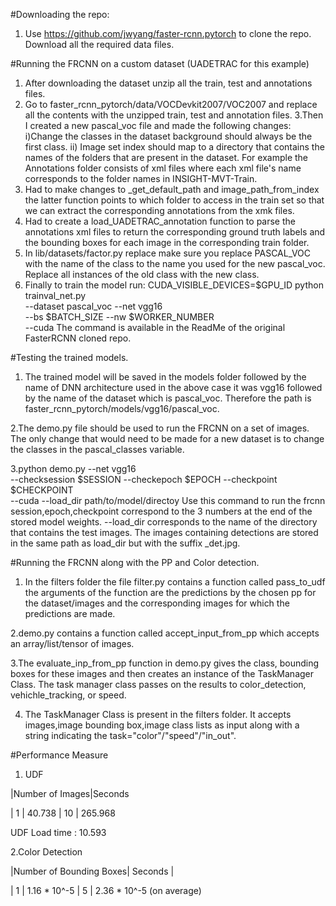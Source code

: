 #Downloading the repo:

1. Use https://github.com/jwyang/faster-rcnn.pytorch to clone the repo. Download all the required data files.

#Running the FRCNN on a custom dataset (UADETRAC for this example)

1. After downloading the dataset unzip all the train, test and annotations files.
2. Go to faster_rcnn_pytorch/data/VOCDevkit2007/VOC2007 and replace all the contents with the unzipped train, test and 
annotation files.
3.Then I created a new pascal_voc file and made the following changes: i)Change the classes in the dataset background
should always be the first class. ii) Image set index should map to a directory that contains the names of the folders
that are present in the dataset. For example the Annotations folder consists of xml files where each xml file's name
corresponds to the folder names in INSIGHT-MVT-Train.
4. Had to make changes to _get_default_path and image_path_from_index the latter function points to which folder to
access in the train set so that we can extract the corresponding annotations from the xmk files.
5. Had to create a load_UADETRAC_annotation function to parse the annotations xml files to return the corresponding
ground truth labels and the bounding boxes for each image in the corresponding train folder.
6. In lib/datasets/factor.py replace make sure you replace PASCAL_VOC with the name of the class to the name you used
for the new pascal_voc. Replace all instances of the old class with the new class.
7. Finally to train the model run: CUDA_VISIBLE_DEVICES=$GPU_ID python trainval_net.py \
                   --dataset pascal_voc --net vgg16 \
                   --bs $BATCH_SIZE --nw $WORKER_NUMBER\
                   --cuda
    The command is available in the ReadMe of the original FasterRCNN cloned repo.
    

#Testing the trained models.

1. The trained model will be saved in the models folder followed by the name of DNN architecture used in the above case
it was vgg16 followed by the name of the dataset which is pascal_voc. Therefore the path is faster_rcnn_pytorch/models/vgg16/pascal_voc.

2.The demo.py file should be used to run the FRCNN on a set of images. The only change that would need to be made for a new 
dataset is to change the classes in the pascal_classes variable. 

3.python demo.py --net vgg16 \
               --checksession $SESSION --checkepoch $EPOCH --checkpoint $CHECKPOINT \
               --cuda --load_dir path/to/model/directoy
   Use this command to run the frcnn session,epoch,checkpoint correspond to the 3 numbers at the end of the stored model
   weights. --load_dir corresponds to the name of the directory that contains the test images. 
   The images containing detections are stored in the same path as load_dir but with the suffix _det.jpg.
   

#Running the FRCNN along with the PP and Color detection.

1. In the filters folder the file filter.py contains a function called pass_to_udf the arguments of the function are the predictions
by the chosen pp for the dataset/images and the corresponding images for which the predictions are made.

2.demo.py contains a function called accept_input_from_pp which accepts an array/list/tensor of images.

3.The evaluate_inp_from_pp function in demo.py gives the class, bounding boxes for these images and then creates an instance of
the TaskManager Class. The task manager class passes on the results to color_detection, vehichle_tracking, or speed.

4. The TaskManager Class is present in the filters folder. It accepts images,image bounding box,image class lists as input 
along with a string indicating the task="color"/"speed"/"in_out".


#Performance Measure

1. UDF


|Number of Images|Seconds

|       1        | 40.738
|       10       | 265.968

UDF Load time : 10.593


2.Color Detection

|Number of Bounding Boxes| Seconds |

|           1            | 1.16 * 10^-5
|           5            | 2.36 * 10^-5 (on average)
